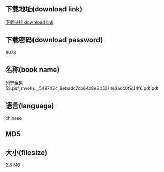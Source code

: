 ## 下载地址(download link)
[下载链接 download link](https://tutu365.netlify.app/?s=%E5%88%97%E5%AE%81%E5%85%A8%E9%9B%8652.pdf_mvehu__5497434_8ebadc7cb64c8e305214e3adc0f934f6.pdf)

## 下载密码(download password)
8078

## 名称(book name)
列宁全集52.pdf_mvehu__5497434_8ebadc7cb64c8e305214e3adc0f934f6.pdf.pdf

## 语言(language)
chinese

## MD5


## 大小(filesize)
2.8 MB
